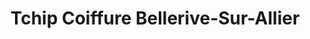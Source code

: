 ---
title: "Tchip Coiffure Bellerive-Sur-Allier"
url: /bellerive-sur-allier/tchip-coiffure-bellerive-sur-allier/
shop: coiffeur
---